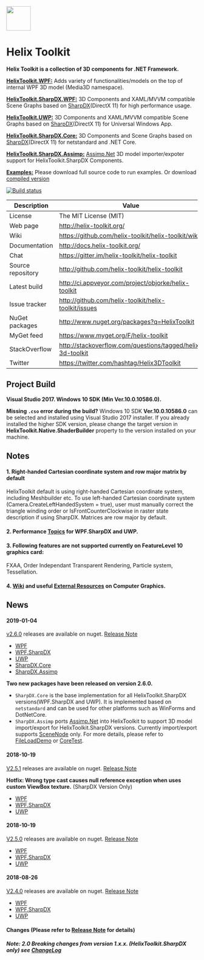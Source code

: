 <img src='https://avatars3.githubusercontent.com/u/8432523?s=200&v=4' width='64' />

# Helix Toolkit

**Helix Toolkit is a collection of 3D components for .NET Framework.**

[**HelixToolkit.WPF:**](/Source/HelixToolkit.Wpf) 
Adds variety of functionalities/models on the top of internal WPF 3D model (Media3D namespace). 

[**HelixToolkit.SharpDX.WPF:**](/Source/HelixToolkit.Wpf.SharpDX) 
3D Components and XAML/MVVM compatible Scene Graphs based on [SharpDX](https://github.com/sharpdx/SharpDX)(DirectX 11) for high performance usage.

[**HelixToolkit.UWP:**](/Source/HelixToolkit.UWP) 
3D Components and XAML/MVVM compatible Scene Graphs based on [SharpDX](https://github.com/sharpdx/SharpDX)(DirectX 11) for Universal Windows App.

[**HelixToolkit.SharpDX.Core:**](/Source/HelixToolkit.SharpDX.Core) 
3D Components and Scene Graphs based on [SharpDX](https://github.com/sharpdx/SharpDX)(DirectX 11) for netstandard and .NET Core.

[**HelixToolkit.SharpDX.Assimp:**](/Source/HelixToolkit.Wpf.SharpDX.Assimp) 
[Assimp.Net](https://bitbucket.org/Starnick/assimpnet/src/master/) 3D model importer/expoter support for HelixToolkit.SharpDX Components.

[**Examples:**](/develop/Source/Examples)
Please download full source code to run examples. Or download [compiled version](https://ci.appveyor.com/project/objorke/helix-toolkit/branch/develop/artifacts)

[![Build status](https://ci.appveyor.com/api/projects/status/tmqafdk9p7o98gw7?svg=true)](https://ci.appveyor.com/project/objorke/helix-toolkit)

Description         | Value
--------------------|-----------------------
License             | The MIT License (MIT)
Web page            | http://helix-toolkit.org/
Wiki                | https://github.com/helix-toolkit/helix-toolkit/wiki
Documentation       | http://docs.helix-toolkit.org/
Chat                | https://gitter.im/helix-toolkit/helix-toolkit
Source repository   | http://github.com/helix-toolkit/helix-toolkit
Latest build        | http://ci.appveyor.com/project/objorke/helix-toolkit
Issue tracker       | http://github.com/helix-toolkit/helix-toolkit/issues
NuGet packages      | http://www.nuget.org/packages?q=HelixToolkit
MyGet feed          | https://www.myget.org/F/helix-toolkit
StackOverflow       | http://stackoverflow.com/questions/tagged/helix-3d-toolkit
Twitter             | https://twitter.com/hashtag/Helix3DToolkit

## Project Build

**Visual Studio 2017. Windows 10 SDK (Min Ver.10.0.10586.0).**

**Missing `.cso` error during the build?** Windows 10 SDK **Ver.10.0.10586.0** can be selected and installed using Visual Studio 2017 installer. If you already installed the higher SDK version, please change the target version in **HelixToolkit.Native.ShaderBuilder** property to the version installed on your machine.

## Notes

#### 1. Right-handed Cartesian coordinate system and row major matrix by default
HelixToolkit default is using right-handed Cartesian coordinate system, including Meshbuilder etc. To use left-handed Cartesian coordinate system (Camera.CreateLeftHandedSystem = true), user must manually correct the triangle winding order or IsFrontCounterClockwise in raster state description if using SharpDX. Matrices are row major by default.

#### 2. Performance [Topics](https://github.com/helix-toolkit/helix-toolkit/wiki/Tips-on-performance-optimization-(WPF.SharpDX-and-UWP)) for WPF.SharpDX and UWP.

#### 3. Following features are not supported currently on FeatureLevel 10 graphics card:
FXAA, Order Independant Transparent Rendering, Particle system, Tessellation.

#### 4. [Wiki](https://github.com/helix-toolkit/helix-toolkit/wiki) and useful [External Resources](https://github.com/helix-toolkit/helix-toolkit/wiki/External-References) on Computer Graphics.

## News
#### 2019-01-04
[v2.6.0](https://github.com/helix-toolkit/helix-toolkit/tree/release/2.6.0) releases are available on nuget. [Release Note](https://github.com/helix-toolkit/helix-toolkit/blob/master/CHANGELOG.md)
- [WPF](https://www.nuget.org/packages/HelixToolkit.Wpf/2.6.0)
- [WPF.SharpDX](https://www.nuget.org/packages/HelixToolkit.Wpf.SharpDX/2.6.0)
- [UWP](https://www.nuget.org/packages/HelixToolkit.UWP/2.6.0)
- [SharpDX.Core](https://www.nuget.org/packages/HelixToolkit.SharpDX.Core/2.6.0)
- [SharpDX.Assimp](https://www.nuget.org/packages/HelixToolkit.SharpDX.Assimp/2.6.0)

**Two new packages have been released on version 2.6.0.**
- `SharpDX.Core` is the base implementation for all HelixToolkit.SharpDX versions(WPF.SharpDX and UWP). It is implemented based on `netstandard` and can be used for other platforms such as WinForms and DotNetCore.
- `SharpDX.Assimp` ports [Assimp.Net](https://bitbucket.org/Starnick/assimpnet/src/master/) into HelixToolkit to support 3D model import/export for HelixToolkit.SharpDX versions. Currently import/export supports [SceneNode](https://github.com/helix-toolkit/helix-toolkit/wiki/Use-Element3D-or-SceneNode-under-WPF.SharpDX-or-UWP) only. For more details, please refer to [FileLoadDemo](/Source/Examples/WPF.SharpDX/FileLoadDemo) or [CoreTest](/Source/Examples/SharpDX.Core/CoreTest).


#### 2018-10-19
[V2.5.1](https://github.com/helix-toolkit/helix-toolkit/tree/hotfix/2.5.0) releases are available on nuget. [Release Note](https://github.com/helix-toolkit/helix-toolkit/blob/master/CHANGELOG.md)

**Hotfix: Wrong type cast causes null reference exception when uses custom ViewBox texture.** (SharpDX Version Only)
- [WPF](https://www.nuget.org/packages/HelixToolkit.Wpf/2.5.1)
- [WPF.SharpDX](https://www.nuget.org/packages/HelixToolkit.Wpf.SharpDX/2.5.1)
- [UWP](https://www.nuget.org/packages/HelixToolkit.UWP/2.5.1)


#### 2018-10-19
[V2.5.0](https://github.com/helix-toolkit/helix-toolkit/tree/release/2.5.0) releases are available on nuget. [Release Note](https://github.com/helix-toolkit/helix-toolkit/blob/master/CHANGELOG.md)
- [WPF](https://www.nuget.org/packages/HelixToolkit.Wpf/2.5.0)
- [WPF.SharpDX](https://www.nuget.org/packages/HelixToolkit.Wpf.SharpDX/2.5.0)
- [UWP](https://www.nuget.org/packages/HelixToolkit.UWP/2.5.0)

#### 2018-08-26
[V2.4.0](https://github.com/helix-toolkit/helix-toolkit/tree/release/2.4.0) releases are available on nuget. [Release Note](https://github.com/helix-toolkit/helix-toolkit/blob/master/CHANGELOG.md)
- [WPF](https://www.nuget.org/packages/HelixToolkit.Wpf/2.4.0)
- [WPF.SharpDX](https://www.nuget.org/packages/HelixToolkit.Wpf.SharpDX/2.4.0)
- [UWP](https://www.nuget.org/packages/HelixToolkit.UWP/2.4.0)

#### Changes (Please refer to [Release Note](https://github.com/helix-toolkit/helix-toolkit/blob/master/CHANGELOG.md) for details)

##### Note: 2.0 Breaking changes from version 1.x.x. (HelixToolkit.SharpDX only) see [ChangeLog](https://github.com/helix-toolkit/helix-toolkit/blob/develop/CHANGELOG.md)
